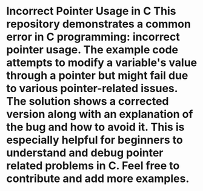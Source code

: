 # Incorrect Pointer Usage in C This repository demonstrates a common error in C programming: incorrect pointer usage.  The example code attempts to modify a variable's value through a pointer but might fail due to various pointer-related issues. The solution shows a corrected version along with an explanation of the bug and how to avoid it. This is especially helpful for beginners to understand and debug pointer related problems in C.  Feel free to contribute and add more examples.